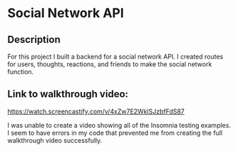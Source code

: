# Social Network API

## Description

For this project I built a backend for a social network API. I created routes for users, thoughts, reactions, and friends to make the social network function. 

## Link to walkthrough video:

https://watch.screencastify.com/v/4xZw7E2WklSJzbfFdS87

I was unable to create a video showing all of the Insomnia testing examples. I seem to have errors in my code that prevented me from creating the full walkthrough video successfully. 